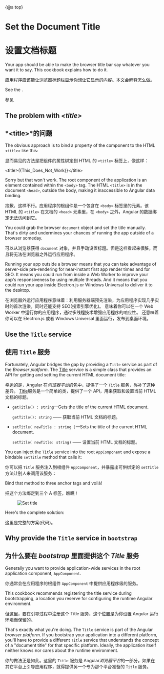 {@a top}

# Set the Document Title

# 设置文档标题

Your app should be able to make the browser title bar say whatever you want it to say.
This cookbook explains how to do it.

应用程序应该能让浏览器标题栏显示你想让它显示的内容。本文会解释怎么做。

See the <live-example name="set-document-title"></live-example>.

参见<live-example name="set-document-title"></live-example>

## The problem with *&lt;title&gt;*

## *&lt;title&gt;*的问题

The obvious approach is to bind a property of the component to the HTML `<title>` like this:

显而易见的方法是把组件的属性绑定到 HTML 的 `<title>` 标签上，像这样：

<code-example format=''>
  &lt;title&gt;{{This_Does_Not_Work}}&lt;/title&gt;
</code-example>

Sorry but that won't work.
The root component of the application is an element contained within the `<body>` tag.
The HTML `<title>` is in the document `<head>`, outside the body, making it inaccessible to Angular data binding.

抱歉，这样不行。应用程序的根组件是一个包含在 `<body>` 标签里的元素。该 HTML 的 `<title>` 在文档的 `<head>` 元素里，在 `<body>` 之外，Angular 的数据绑定无法访问到它。

You could grab the browser `document` object and set the title manually.
That's dirty and undermines your chances of running the app outside of a browser someday.

可以从浏览器获得 `document` 对象，并且手动设置标题。但是这样看起来很脏，而且将无法在浏览器之外运行应用程序。

<div class="alert is-helpful">

  Running your app outside a browser means that you can take advantage of server-side
  pre-rendering for near-instant first app render times and for SEO.  It means you could run from
  inside a Web Worker to improve your app's responsiveness by using multiple threads.  And it
  means that you could run your app inside Electron.js or Windows Universal to deliver it to the desktop.

  在浏览器外运行应用程序意味着：利用服务器端预先渲染，为应用程序实现几乎实时的首次渲染，同时还能支持 SEO(搜索引擎优化)。
意味着你可以在一个 Web Worker 中运行你的应用程序，通过多线程技术增强应用程序的响应性。
还意味着你可以在 Electron.js 或者 Windows Universal 里面运行，发布到桌面环境。

</div>

## Use the `Title` service

## 使用 `Title` 服务

Fortunately, Angular bridges the gap by providing a `Title` service as part of the *Browser platform*.
The [Title](api/platform-browser/Title) service is a simple class that provides an API
for getting and setting the current HTML document title:

幸运的是，Angular 在*浏览器平台*的包中，提供了一个 `Title` 服务，弥补了这种差异。
[Title](api/platform-browser/Title)服务是一个简单的类，提供了一个 API，用来获取和设置当前 HTML 文档的标题。

* `getTitle() : string`&mdash;Gets the title of the current HTML document.

   `getTitle(): string` —— 获取当前 HTML 文档的标题。

* `setTitle( newTitle : string )`&mdash;Sets the title of the current HTML document.

   `setTitle( newTitle: string)` —— 设置当前 HTML 文档的标题。

You can inject the `Title` service into the root `AppComponent` and expose a bindable `setTitle` method that calls it:

你可以把 `Title` 服务注入到根组件 `AppComponent`，并暴露出可供绑定的 `setTitle` 方法让别人来调用该服务：

<code-example path="set-document-title/src/app/app.component.ts" region="class" title="src/app/app.component.ts (class)" linenums="false"></code-example>

Bind that method to three anchor tags and voilà!

把这个方法绑定到三个 A 标签，瞧瞧！

<figure>
  <img src="generated/images/guide/set-document-title/set-title-anim.gif" alt="Set title">
</figure>

Here's the complete solution:

这里是完整的方案(代码)。

<code-tabs>
  <code-pane title="src/main.ts" path="set-document-title/src/main.ts"></code-pane>
  <code-pane title="src/app/app.module.ts" path="set-document-title/src/app/app.module.ts"></code-pane>
  <code-pane title="src/app/app.component.ts" path="set-document-title/src/app/app.component.ts"></code-pane>
</code-tabs>

## Why provide the `Title` service in `bootstrap`

## 为什么要在 *bootstrap* 里面提供这个 *Title* 服务

Generally you want to provide application-wide services in the root application component, `AppComponent`.

你通常会在应用程序的根组件 `AppComponent` 中提供应用程序级的服务。

This cookbook recommends registering the title service during bootstrapping,
a location you reserve for configuring the runtime Angular environment.

但这里，要在引导过程中注册这个 Title 服务，这个位置是为你设置 Angular 运行环境而保留的。

That's exactly what you're doing.
The `Title` service is part of the Angular *browser platform*.
If you bootstrap your application into a different platform,
you'll have to provide a different `Title` service that understands
the concept of a "document title" for that specific platform.
Ideally, the application itself neither knows nor cares about the runtime environment.

你的做法正是如此。这里的 `Title` 服务是 Angular*浏览器平台*的一部分。如果在其它平台上引导应用程序，就得提供另一个专为那个平台准备的 `Title` 服务。
